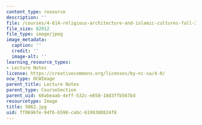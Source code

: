 ```yaml
---
content_type: resource
description: ''
file: /courses/4-614-religious-architecture-and-islamic-cultures-fall-2002/ff0696fe94f6b598cabc6199380824f8_5062.jpg
file_size: 82912
file_type: image/jpeg
image_metadata:
  caption: ''
  credit: ''
  image-alt: ''
learning_resource_types:
- Lecture Notes
license: https://creativecommons.org/licenses/by-nc-sa/4.0/
ocw_type: OCWImage
parent_title: Lecture Notes
parent_type: CourseSection
parent_uid: 68abeaab-4eff-532c-e858-18d3ffb567bd
resourcetype: Image
title: 5062.jpg
uid: ff0696fe-94f6-b598-cabc-6199380824f8
---
```

